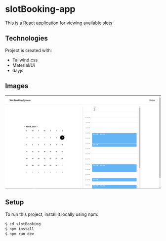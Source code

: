# slotBooking-app
This is a React application for viewing available slots

## Technologies
Project is created with:
* Tailwind.css
* Material/Ui
* dayjs

## Images
![Algorithm schema](./slotBooking.png)

## Setup
To run this project, install it locally using npm:

```
$ cd slotBooking
$ npm install
$ npm run dev
```
